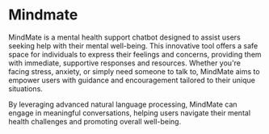 # Mindmate

MindMate is a mental health support chatbot designed to assist users seeking help with their mental well-being. This innovative tool offers a safe space for individuals to express their feelings and concerns, providing them with immediate, supportive responses and resources. Whether you're facing stress, anxiety, or simply need someone to talk to, MindMate aims to empower users with guidance and encouragement tailored to their unique situations.

By leveraging advanced natural language processing, MindMate can engage in meaningful conversations, helping users navigate their mental health challenges and promoting overall well-being.
